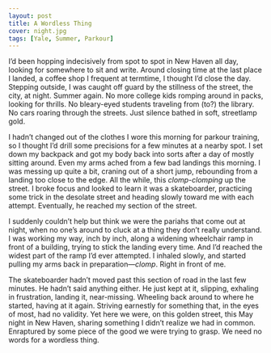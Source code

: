 ```yaml
---
layout: post
title: A Wordless Thing
cover: night.jpg
tags: [Yale, Summer, Parkour]
---
```


I’d been hopping indecisively from spot to spot in New Haven all day, looking for somewhere to sit and write. Around closing time at the last place I landed, a coffee shop I frequent at termtime, I thought I’d close the day. Stepping outside, I was caught off guard by the stillness of the street, the city, at night. Summer again. No more college kids romping around in packs, looking for thrills. No bleary-eyed students traveling from (to?) the library. No cars roaring through the streets. Just silence bathed in soft, streetlamp gold.

I hadn’t changed out of the clothes I wore this morning for parkour training, so I thought I’d drill some precisions for a few minutes at a nearby spot. I set down my backpack and got my body back into sorts after a day of mostly sitting around. Even my arms ached from a few bad landings this morning. I was messing up quite a bit, craning out of a short jump, rebounding from a landing too close to the edge. All the while, this *clomp-clomping* up the street. I broke focus and looked to learn it was a skateboarder, practicing some trick in the desolate street and heading slowly toward me with each attempt. Eventually, he reached my section of the street.

I suddenly couldn’t help but think we were the pariahs that come out at night, when no one’s around to cluck at a thing they don’t really understand. I was working my way, inch by inch, along a widening wheelchair ramp in front of a building, trying to stick the landing every time. And I’d reached the widest part of the ramp I’d ever attempted. I inhaled slowly, and started pulling my arms back in preparation—*clomp*. Right in front of me.

The skateboarder hadn’t moved past this section of road in the last few minutes. He hadn’t said anything either. He just kept at it, slipping, exhaling in frustration, landing it, near-missing. Wheeling back around to where he started, having at it again. Striving earnestly for something that, in the eyes of most, had no validity. Yet here we were, on this golden street, this May night in New Haven, sharing something I didn’t realize we had in common. Enraptured by some piece of the good we were trying to grasp. We need no words for a wordless thing.